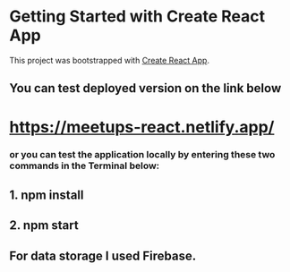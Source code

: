 # Getting Started with Create React App

This project was bootstrapped with [Create React App](https://github.com/facebook/create-react-app).

## You can test deployed version on the link below

# https://meetups-react.netlify.app/

### or you can test the application locally by entering these two commands in the Terminal below:

## 1. npm install

## 2. npm start

## For data storage I used Firebase.





